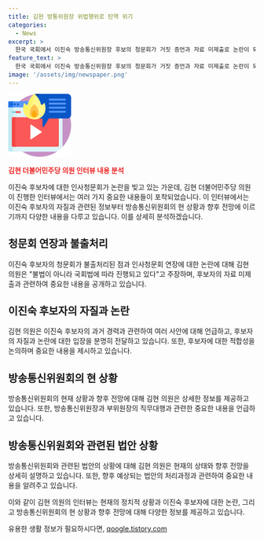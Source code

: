 ```yaml
---
title: 김현 방통위원장 위법행위로 탄핵 위기
categories:
  - News
excerpt: >
  한국 국회에서 이진숙 방송통신위원장 후보의 청문회가 거짓 증언과 자료 미제출로 논란이 되고 있다. 더불어민주당 김현 의원은 인터뷰에서 후보의 자격에 의문을 제기하며, 불법 청문회를 이유로 여당 의원들이 퇴장한 것에 대해 비판했다. 이에 대한 토론이 계속될 전망이며, 국회 내의 정계는 이 사안으로 약한 부분이 드러날 가능성이 있다.
feature_text: >
  한국 국회에서 이진숙 방송통신위원장 후보의 청문회가 거짓 증언과 자료 미제출로 논란이 되고 있다. 더불어민주당 김현 의원은 인터뷰에서 후보의 자격에 의문을 제기하며, 불법 청문회를 이유로 여당 의원들이 퇴장한 것에 대해 비판했다. 이에 대한 토론이 계속될 전망이며, 국회 내의 정계는 이 사안으로 약한 부분이 드러날 가능성이 있다.
image: '/assets/img/newspaper.png'
---
```


<p><img src="/assets/img/news.png" alt="rentncar 속보" /></p>

<p><b><span style="color: #ee2323;">김현 더불어민주당 의원 인터뷰 내용 분석</span></b></p>

<p>이진숙 후보자에 대한 인사청문회가 논란을 빚고 있는 가운데, 김현 더불어민주당 의원이 진행한 인터뷰에서는 여러 가지 중요한 내용들이 포착되었습니다. 이 인터뷰에서는 이진숙 후보자의 자질과 관련된 정보부터 방송통신위원회의 현 상황과 향후 전망에 이르기까지 다양한 내용을 다루고 있습니다. 이를 상세히 분석하겠습니다. </p>

<h2 data-ke-size="size26">청문회 연장과 불출처리</h2>

<p>이진숙 후보자의 청문회가 불출처리된 점과 인사청문회 연장에 대한 논란에 대해 김현 의원은 "불법이 아니라 국회법에 따라 진행되고 있다"고 주장하며, 후보자의 자료 미제출과 관련하여 중요한 내용을 공개하고 있습니다.</p>

<h2 data-ke-size="size26">이진숙 후보자의 자질과 논란</h2>

<p>김현 의원은 이진숙 후보자의 과거 경력과 관련하여 여러 사안에 대해 언급하고, 후보자의 자질과 논란에 대한 입장을 분명히 전달하고 있습니다. 또한, 후보자에 대한 적합성을 논의하며 중요한 내용을 제시하고 있습니다.</p>

<h2 data-ke-size="size26">방송통신위원회의 현 상황</h2>

<p>방송통신위원회의 현재 상황과 향후 전망에 대해 김현 의원은 상세한 정보를 제공하고 있습니다. 또한, 방송통신위원장과 부위원장의 직무대행과 관련한 중요한 내용을 언급하고 있습니다.</p>

<h2 data-ke-size="size26">방송통신위원회와 관련된 법안 상황</h2>

<p>방송통신위원회와 관련된 법안의 상황에 대해 김현 의원은 현재의 상태와 향후 전망을 상세히 설명하고 있습니다. 또한, 향후 예상되는 법안의 처리과정과 관련하여 중요한 내용을 알려주고 있습니다.</p>

<p>이와 같이 김현 의원의 인터뷰는 현재의 정치적 상황과 이진숙 후보자에 대한 논란, 그리고 방송통신위원회의 현 상황과 향후 전망에 대해 다양한 정보를 제공하고 있습니다.</p>
유용한 생활 정보가 필요하시다면, <a href="https://qoogle.tistory.com" rel="dofollow">qoogle.tistory.com</a>


